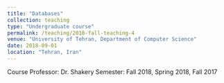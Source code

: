 ```yaml
---
title: "Databases"
collection: teaching
type: "Undergraduate course"
permalink: /teaching/2018-fall-teaching-4
venue: "University of Tehran, Department of Computer Science"
date: 2018-09-01
location: "Tehran, Iran"
---
```

Course Professor: Dr. Shakery
Semester: Fall 2018, Spring 2018, Fall 2017
